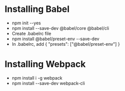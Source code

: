 # Installing Babel

- npm init --yes
- npm install --save-dev @babel/core @babel/cli
- Create .babelrc file
- npm install @babel/preset-env --save-dev
- In .babelrc, add {
  "presets": ["@babel/preset-env"]
  }

# Installing Webpack

- npm install i -g webpack
- npm install --save-dev webpack-cli
